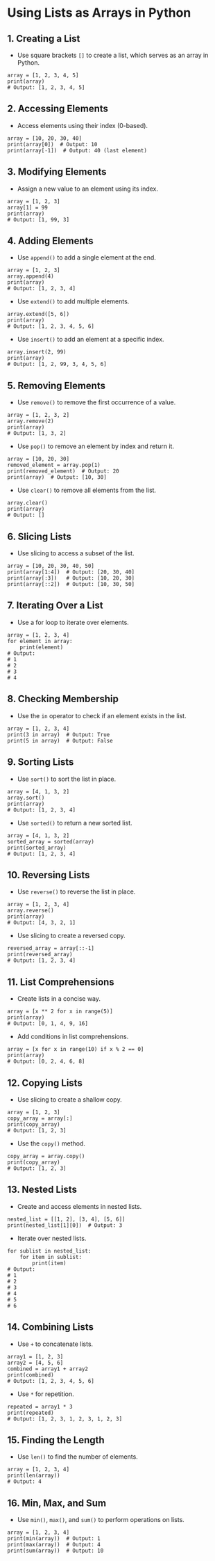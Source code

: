 # Using Lists as Arrays in Python

## 1. Creating a List
 - Use square brackets `[]` to create a list, which serves as an array in Python.
```
array = [1, 2, 3, 4, 5]
print(array)
# Output: [1, 2, 3, 4, 5]
```
## 2. Accessing Elements
 - Access elements using their index (0-based).
```
array = [10, 20, 30, 40]
print(array[0])  # Output: 10
print(array[-1])  # Output: 40 (last element)
```
## 3. Modifying Elements
 - Assign a new value to an element using its index.
```
array = [1, 2, 3]
array[1] = 99
print(array)
# Output: [1, 99, 3]
```
## 4. Adding Elements
 - Use `append()` to add a single element at the end.
```
array = [1, 2, 3]
array.append(4)
print(array)
# Output: [1, 2, 3, 4]
```
 - Use `extend()` to add multiple elements.
```
array.extend([5, 6])
print(array)
# Output: [1, 2, 3, 4, 5, 6]
```
 - Use `insert()` to add an element at a specific index.
```
array.insert(2, 99)
print(array)
# Output: [1, 2, 99, 3, 4, 5, 6]
```
## 5. Removing Elements
 - Use `remove()` to remove the first occurrence of a value.
```
array = [1, 2, 3, 2]
array.remove(2)
print(array)
# Output: [1, 3, 2]
```
 - Use `pop()` to remove an element by index and return it.
```
array = [10, 20, 30]
removed_element = array.pop(1)
print(removed_element)  # Output: 20
print(array)  # Output: [10, 30]
```
 - Use `clear()` to remove all elements from the list.
```
array.clear()
print(array)
# Output: []
```
## 6. Slicing Lists
 - Use slicing to access a subset of the list.
```
array = [10, 20, 30, 40, 50]
print(array[1:4])  # Output: [20, 30, 40]
print(array[:3])   # Output: [10, 20, 30]
print(array[::2])  # Output: [10, 30, 50]
```
## 7. Iterating Over a List
 - Use a for loop to iterate over elements.
```
array = [1, 2, 3, 4]
for element in array:
    print(element)
# Output:
# 1
# 2
# 3
# 4
```
## 8. Checking Membership
 - Use the `in` operator to check if an element exists in the list.
```
array = [1, 2, 3, 4]
print(3 in array)  # Output: True
print(5 in array)  # Output: False
```
## 9. Sorting Lists
 - Use `sort()` to sort the list in place.
```
array = [4, 1, 3, 2]
array.sort()
print(array)
# Output: [1, 2, 3, 4]
```
 - Use `sorted()` to return a new sorted list.
```
array = [4, 1, 3, 2]
sorted_array = sorted(array)
print(sorted_array)
# Output: [1, 2, 3, 4]
```
## 10. Reversing Lists
 - Use `reverse()` to reverse the list in place.
```
array = [1, 2, 3, 4]
array.reverse()
print(array)
# Output: [4, 3, 2, 1]
```
 - Use slicing to create a reversed copy.
```
reversed_array = array[::-1]
print(reversed_array)
# Output: [1, 2, 3, 4]
```
## 11. List Comprehensions
 - Create lists in a concise way.
```
array = [x ** 2 for x in range(5)]
print(array)
# Output: [0, 1, 4, 9, 16]
```
 - Add conditions in list comprehensions.
```
array = [x for x in range(10) if x % 2 == 0]
print(array)
# Output: [0, 2, 4, 6, 8]
```
## 12. Copying Lists
 - Use slicing to create a shallow copy.
```
array = [1, 2, 3]
copy_array = array[:]
print(copy_array)
# Output: [1, 2, 3]
```
 - Use the `copy()` method.
```
copy_array = array.copy()
print(copy_array)
# Output: [1, 2, 3]
```
## 13. Nested Lists
 - Create and access elements in nested lists.
```
nested_list = [[1, 2], [3, 4], [5, 6]]
print(nested_list[1][0])  # Output: 3
```
 - Iterate over nested lists.
```
for sublist in nested_list:
    for item in sublist:
        print(item)
# Output:
# 1
# 2
# 3
# 4
# 5
# 6
```
## 14. Combining Lists
 - Use `+` to concatenate lists.
```
array1 = [1, 2, 3]
array2 = [4, 5, 6]
combined = array1 + array2
print(combined)
# Output: [1, 2, 3, 4, 5, 6]
```
 - Use `*` for repetition.
```
repeated = array1 * 3
print(repeated)
# Output: [1, 2, 3, 1, 2, 3, 1, 2, 3]
```
## 15. Finding the Length
 - Use `len()` to find the number of elements.
```
array = [1, 2, 3, 4]
print(len(array))
# Output: 4
```
## 16. Min, Max, and Sum
 - Use `min()`, `max()`, and `sum()` to perform operations on lists.
```
array = [1, 2, 3, 4]
print(min(array))  # Output: 1
print(max(array))  # Output: 4
print(sum(array))  # Output: 10
```
